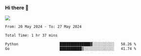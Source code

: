 ### Hi there 👋️

![](https://komarev.com/ghpvc/?username=Loner1024)

<!--START_SECTION:waka-->

```txt
From: 20 May 2024 - To: 27 May 2024

Total Time: 1 hr 37 mins

Python                   ██████████████▓░░░░░░░░░░   58.26 %
Go                       ██████████▒░░░░░░░░░░░░░░   41.74 %
```

<!--END_SECTION:waka-->



